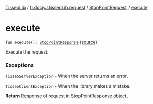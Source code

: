 [TisseoLib](../../index.md) / [fr.docjyJ.tisseoLib.request](../index.md) / [StopPointRequest](index.md) / [execute](./execute.md)

# execute

`fun execute(): `[`StopPointResponse`](../../fr.docjy-j.tisseo-lib.model.stop-point/-stop-point-response/index.md) [(source)](https://github.com/docjyJ/TisseoLib/tree/master/src/main/kotlin/fr/docjyJ/tisseoLib/request/StopPointRequest.kt#L63)

Execute the request.

### Exceptions

`TisseoServerException` - When the server returns an error.

`TisseoClientException` - When the library makes a mistake.

**Return**
Response of request in StopPointResponse object.

